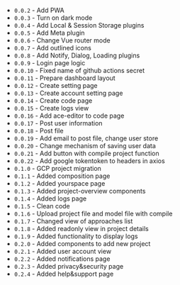 - `0.0.2` - Add PWA
- `0.0.3` - Turn on dark mode
- `0.0.4` - Add Local & Session Storage plugins
- `0.0.5` - Add Meta plugin
- `0.0.6` - Change Vue router mode
- `0.0.7` - Add outlined icons
- `0.0.8` - Add Notify, Dialog, Loading plugins
- `0.0.9` - Login page logic
- `0.0.10` - Fixed name of github actions secret
- `0.0.11` - Prepare dashboard layout
- `0.0.12` - Create setting page
- `0.0.13` - Create account setting page
- `0.0.14` - Create code page
- `0.0.15` - Create logs view
- `0.0.16` - Add ace-editor to code page
- `0.0.17` - Post user information
- `0.0.18` - Post file
- `0.0.19` - Add email to post file, change user store
- `0.0.20` - Change mechanism of saving user data
- `0.0.21` - Add button with compile project function
- `0.0.22` - Add google tokentoken to headers in axios
- `0.1.0` - GCP project migration
- `0.1.1` - Added composition page
- `0.1.2` - Added yourspace page
- `0.1.3` - Added project-overview components
- `0.1.4` - Added logs page
- `0.1.5` - Clean code
- `0.1.6` - Upload project file and model file with compile
- `0.1.7` - Changed view of approaches list
- `0.1.8` - Added readonly view in project details
- `0.1.9` - Added functionality to display logs
- `0.2.0` - Added components to add new project
- `0.2.1` - Added user account view
- `0.2.2` - Added notifications page
- `0.2.3` - Added privacy&security page
- `0.2.4` - Added help&support page
